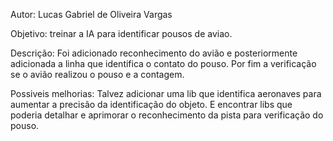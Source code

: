 Autor: Lucas Gabriel de Oliveira Vargas

Objetivo: treinar a IA para identificar pousos de aviao.

Descrição: Foi adicionado reconhecimento do avião e posteriormente adicionada a linha que identifica o contato do pouso. Por fim a verificação se o avião realizou o pouso e a contagem.

Possiveis melhorias: Talvez adicionar uma lib que identifica aeronaves para aumentar a precisão da identificação do objeto. E encontrar libs que poderia detalhar e aprimorar o reconhecimento da pista para verificação do pouso. 